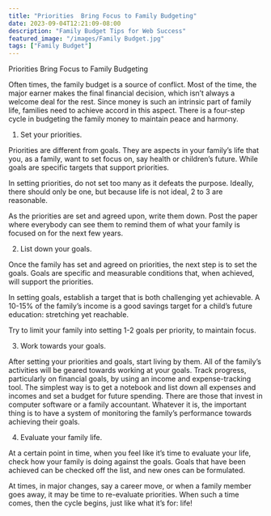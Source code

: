 ```yaml
---
title: "Priorities  Bring Focus to Family Budgeting"
date: 2023-09-04T12:21:09-08:00
description: "Family Budget Tips for Web Success"
featured_image: "/images/Family Budget.jpg"
tags: ["Family Budget"]
---
```


Priorities  Bring Focus to Family Budgeting

Often times, the family budget is a source of conflict.  Most of the time, the major earner makes the final financial decision, which isn’t always a welcome deal for the rest.  Since money is such an intrinsic part of family life, families need to achieve accord in this aspect.  There is a four-step cycle in budgeting the family money to maintain peace and harmony.

1. Set your priorities.  

Priorities are different from goals.  They are aspects in your family’s life that you, as a family, want to set focus on, say health or children’s future.  While goals are specific targets that support priorities.

In setting priorities, do not set too many as it defeats the purpose.  Ideally, there should only be one, but because life is not ideal, 2 to 3 are reasonable. 

As the priorities are set and agreed upon, write them down.  Post the paper where everybody can see them to remind them of what your family is focused on for the next few years.

2. List down your goals.

Once the family has set and agreed on priorities, the next step is to set the goals.  Goals are specific and measurable conditions that, when achieved, will support the priorities.  

In setting goals, establish a target that is both challenging yet achievable.  A 10-15% of the family’s income is a good savings target for a child’s future education: stretching yet reachable.

Try to limit your family into setting 1-2 goals per priority, to maintain focus.

3. Work towards your goals.

After setting your priorities and goals, start living by them.  All of the family’s activities will be geared towards working at your goals.  Track progress, particularly on financial goals, by using an income and expense-tracking tool.  The simplest way is to get a notebook and list down all expenses and incomes and set a budget for future spending.  There are those that invest in computer software or a family accountant.  Whatever it is, the important thing is to have a system of monitoring the family’s performance towards achieving their goals.

4. Evaluate your family life.

At a certain point in time, when you feel like it’s time to evaluate your life, check how your family is doing against the goals.  Goals that have been achieved can be checked off the list, and new ones can be formulated.  

At times, in major changes, say a career move, or when a family member goes away, it may be time to re-evaluate priorities. When such a time comes, then the cycle begins, just like what it’s for: life! 

